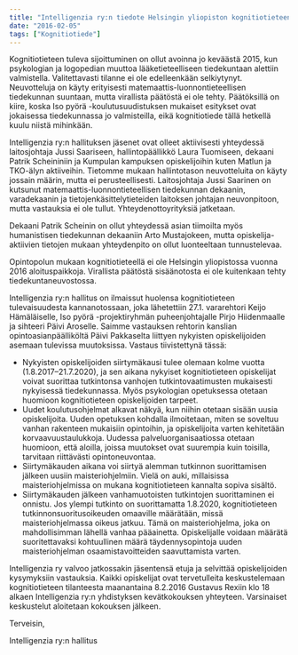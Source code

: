 ```yaml
---
title: "Intelligenzia ry:n tiedote Helsingin yliopiston kognitiotieteen tilasta 5.2.2016"
date: "2016-02-05"
tags: ["Kognitiotiede"]
---
```


Kognitiotieteen tuleva sijoittuminen on ollut avoinna jo keväästä 2015, kun psykologian ja logopedian muuttoa lääketieteelliseen tiedekuntaan alettiin valmistella. Valitettavasti tilanne ei ole edelleenkään selkiytynyt. Neuvotteluja on käyty erityisesti matemaattis-luonnontieteellisen tiedekunnan suuntaan, mutta virallista päätöstä ei ole tehty. Päätöksillä on kiire, koska Iso pyörä -koulutusuudistuksen mukaiset esitykset ovat jokaisessa tiedekunnassa jo valmisteilla, eikä kognitiotiede tällä hetkellä kuulu niistä mihinkään.

Intelligenzia ry:n hallituksen jäsenet ovat olleet aktiivisesti yhteydessä laitosjohtaja Jussi Saariseen, hallintopäällikkö Laura Tuomiseen, dekaani Patrik Scheininiin ja Kumpulan kampuksen opiskelijoihin kuten Matlun ja TKO-älyn aktiiveihin. Tietomme mukaan hallintotason neuvotteluita on käyty jossain määrin, mutta ei perusteellisesti. Laitosjohtaja Jussi Saarinen on kutsunut matemaattis-luonnontieteellisen tiedekunnan dekaanin, varadekaanin ja tietojenkäsittelytieteiden laitoksen johtajan neuvonpitoon, mutta vastauksia ei ole tullut. Yhteydenottoyrityksiä jatketaan.

Dekaani Patrik Scheinin on ollut yhteydessä asian tiimoilta myös humanistisen tiedekunnan dekaaniin Arto Mustajokeen, mutta opiskelija-aktiivien tietojen mukaan yhteydenpito on ollut luonteeltaan tunnustelevaa.

Opintopolun mukaan kognitiotieteellä ei ole Helsingin yliopistossa vuonna 2016 aloituspaikkoja. Virallista päätöstä sisäänotosta ei ole kuitenkaan tehty tiedekuntaneuvostossa.

Intelligenzia ry:n hallitus on ilmaissut huolensa kognitiotieteen tulevaisuudesta kannanotossaan, joka lähetettiin 27.1. vararehtori Keijo Hämäläiselle, Iso pyörä -projektiryhmän puheenjohtajalle Pirjo Hiidenmaalle ja sihteeri Päivi Aroselle. Saimme vastauksen rehtorin kanslian opintoasianpäälliköltä Päivi Pakkaselta liittyen nykyisten opiskelijoiden asemaan tulevissa muutoksissa. Vastaus tiivistettynä tässä:

- Nykyisten opiskelijoiden siirtymäkausi tulee olemaan kolme vuotta (1.8.2017–21.7.2020), ja sen aikana nykyiset kognitiotieteen opiskelijat voivat suorittaa tutkintonsa vanhojen tutkintovaatimusten mukaisesti nykyisessä tiedekunnassa. Myös psykologian opetuksessa otetaan huomioon kognitiotieteen opiskelijoiden tarpeet.
- Uudet koulutusohjelmat alkavat näkyä, kun niihin otetaan sisään uusia opiskelijoita. Uuden opetuksen kohdalla ilmoitetaan, miten se soveltuu vanhan rakenteen mukaisiin opintoihin, ja opiskelijoita varten kehitetään korvaavuustaulukkoja. Uudessa palveluorganisaatiossa otetaan huomioon, että aloilla, joissa muutokset ovat suurempia kuin toisilla, tarvitaan riittävästi opintoneuvontaa.
- Siirtymäkauden aikana voi siirtyä alemman tutkinnon suorittamisen jälkeen uusiin maisteriohjelmiin. Vielä on auki, millaisissa maisteriohjelmissa on mukana kognitiotieteen kannalta sopiva sisältö.
- Siirtymäkauden jälkeen vanhamuotoisten tutkintojen suorittaminen ei onnistu. Jos ylempi tutkinto on suorittamatta 1.8.2020, kognitiotieteen tutkinnonsuoritusoikeuden omaaville määrätään, missä maisteriohjelmassa oikeus jatkuu. Tämä on maisteriohjelma, joka on mahdollisimman lähellä vanhaa pääainetta. Opiskelijalle voidaan määrätä suoritettavaksi kohtuullinen määrä täydennysopintoja uuden maisteriohjelman osaamistavoitteiden saavuttamista varten.

Intelligenzia ry valvoo jatkossakin jäsentensä etuja ja selvittää opiskelijoiden kysymyksiin vastauksia. Kaikki opiskelijat ovat tervetulleita keskustelemaan kognitiotieteen tilanteesta maanantaina 8.2.2016 Gustavus Rexiin klo 18 alkaen Intelligenzia ry:n yhdistyksen kevätkokouksen yhteyteen. Varsinaiset keskustelut aloitetaan kokouksen jälkeen.

Terveisin,

Intelligenzia ry:n hallitus

